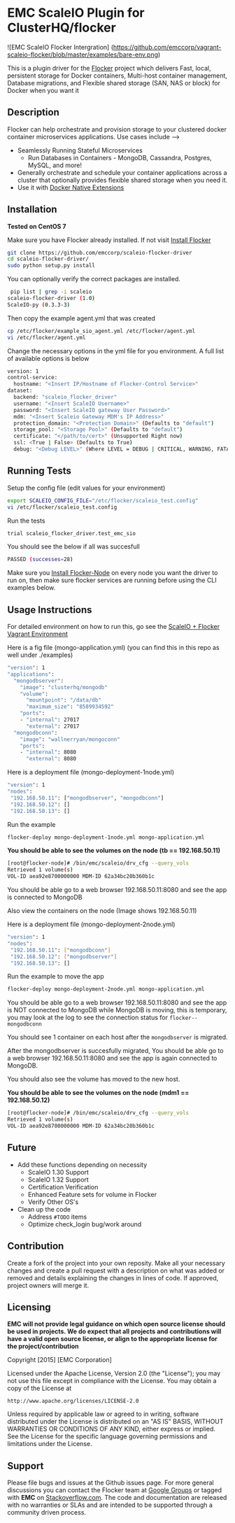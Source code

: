 EMC ScaleIO Plugin for ClusterHQ/flocker
======================

![EMC ScaleIO Flocker Intergration] 
(https://github.com/emccorp/vagrant-scaleio-flocker/blob/master/examples/bare-env.png)

This is a plugin driver for the [Flocker](https://clusterhq.com/) project which delivers Fast, local, persistent storage for Docker containers, Multi-host container management, Database migrations, and Flexible shared storage (SAN, NAS or block) for Docker when you want it

## Description
Flocker can help orchestrate and provision storage to your clustered docker container microservices applications. Use cases include -->
- Seamlessly Running Stateful Microservices
  - Run Databases in Containers
        - MongoDB, Cassandra, Postgres, MySQL, and more! 
- Generally orchestrate and schedule your container applications across a cluster that optionally provides flexible shared storage when you need it.
- Use it with [Docker Native Extensions](https://github.com/ClusterHQ/flocker-docker-plugin)

## Installation

**Tested on CentOS 7**

Make sure you have Flocker already installed. If not visit  [Install Flocker](https://docs.clusterhq.com/en/0.4.0/gettingstarted/index.html)

```bash
git clone https://github.com/emccorp/scaleio-flocker-driver
cd scaleio-flocker-driver/
sudo python setup.py install
```

You can optionally verify the correct packages are installed.
```bash
 pip list | grep -i scaleio
scaleio-flocker-driver (1.0)
ScaleIO-py (0.3.3-3)
```

Then copy the example agent.yml that was created

```bash
cp /etc/flocker/example_sio_agent.yml /etc/flocker/agent.yml
vi /etc/flocker/agent.yml
```

Change the necessary options in the yml file for you environment. A full list of available options is below

```bash
version: 1
control-service:
  hostname: "<Insert IP/Hostname of Flocker-Control Service>"
dataset:
  backend: "scaleio_flocker_driver"
  username: "<Insert ScaleIO Username>"
  password: "<Insert ScaleIO gateway User Password>"
  mdm: "<Insert Scaleio Gateway MDM's IP Address>"
  protection_domain: "<Protection Domain>" (Defaults to "default") 
  storage_pool: "<Storage Pool>" (Defaults to "default")
  certificate: "</path/to/cert>" (Unsupported Right now)
  ssl: <True | False> (Defaults to True)
  debug: "<Debug LEVEL>" (Where LEVEL = DEBUG | CRITICAL, WARNING, FATAL, etc)
```

## Running Tests

Setup the config file (edit values for your environment)
```bash
export SCALEIO_CONFIG_FILE="/etc/flocker/scaleio_test.config"
vi /etc/flocker/scaleio_test.config
```

Run the tests
```bash
trial scaleio_flocker_driver.test_emc_sio
```

You should see the below if all was succesfull
```bash
PASSED (successes=28)
```

Make sure you [Install Flocker-Node](https://docs.clusterhq.com/en/0.4.0/gettingstarted/index.html#flocker-node) on every node you want the driver to run on, then make sure flocker services are running before using the CLI examples below.

## Usage Instructions

For detailed environment on how to run this, go see the [ScaleIO + Flocker Vagrant Environment](https://github.com/wallnerryan/scaleio-flocker)

Here is a fig file (mongo-application.yml) (you can find this in this repo as well under ./examples)

```bash
"version": 1
"applications":
  "mongodbserver":
    "image": "clusterhq/mongodb"
    "volume":
      "mountpoint": "/data/db"
      "maximum_size": "8589934592"
    "ports":
    - "internal": 27017
      "external": 27017
  "mongodbconn":
    "image": "wallnerryan/mongoconn"
    "ports":
    - "internal": 8080
      "external": 8080
```

Here is a deployment file (mongo-deployment-1node.yml)

```bash
"version": 1
"nodes":
 "192.168.50.11": ["mongodbserver", "mongodbconn"]
 "192.168.50.12": []
 "192.168.50.13": []
```

Run the example
```bash
flocker-deploy mongo-deployment-1node.yml mongo-application.yml 
```

**You should be able to see the volumes on the node (tb == 192.168.50.11)**
```bash
[root@flocker-node]# /bin/emc/scaleio/drv_cfg --query_vols
Retrieved 1 volume(s)
VOL-ID aea92e8700000000 MDM-ID 62a34bc20b360b1c
```

You should be able go to a web browser 192.168.50.11:8080 and see the app is connected to MongoDB 

Also view the containers on the node (Image shows 192.168.50.11)

Here is a deployment file (mongo-deployment-2node.yml)

```bash
"version": 1
"nodes":
 "192.168.50.11": ["mongodbconn"]
 "192.168.50.12": ["mongodbserver"]
 "192.168.50.13": []
```

Run the example to move the app
```bash
flocker-deploy mongo-deployment-2node.yml mongo-application.yml 
```

You should be able go to a web browser 192.168.50.11:8080 and see the app is NOT connected to MongoDB while MongoDB is moving, this is temporary, you may look at the log to see the connection status for ```flocker--mongodbconn```

You should see 1 container on each host after the ```mongodbserver``` is migrated.

After the mongodbserver is succesfully migrated, You should be able go to a web browser 192.168.50.11:8080 and see the app is again connected to MongoDB.

You should also see the volume has moved to the new host.

**You should be able to see the volumes on the node (mdm1 == 192.168.50.12)**
```bash
[root@flocker-node]# /bin/emc/scaleio/drv_cfg --query_vols
Retrieved 1 volume(s)
VOL-ID aea92e8700000000 MDM-ID 62a34bc20b360b1c
```

## Future

- Add these functions depending on necessity
  - ScaleIO 1.30 Support
  - ScaleIO 1.32 Support
  - Certification Verification
  - Enhanced Feature sets for volume in Flocker
  - Verify Other OS's
- Clean up the code
  - Address ```#TODO``` items
  - Optimize check_login bug/work around

## Contribution
Create a fork of the project into your own reposity. Make all your necessary changes and create a pull request with a description on what was added or removed and details explaining the changes in lines of code. If approved, project owners will merge it.

Licensing
---------
**EMC will not provide legal guidance on which open source license should be used in projects. We do expect that all projects and contributions will have a valid open source license, or align to the appropriate license for the project/contribution**

Copyright [2015] [EMC Corporation]

Licensed under the Apache License, Version 2.0 (the "License");
you may not use this file except in compliance with the License.
You may obtain a copy of the License at

    http://www.apache.org/licenses/LICENSE-2.0

Unless required by applicable law or agreed to in writing, software
distributed under the License is distributed on an "AS IS" BASIS,
WITHOUT WARRANTIES OR CONDITIONS OF ANY KIND, either express or implied.
See the License for the specific language governing permissions and
limitations under the License.

Support
-------
Please file bugs and issues at the Github issues page. For more general discussions you can contact the Flocker team at <a href="https://groups.google.com/forum/#!forum/flocker-users">Google Groups</a> or tagged with **EMC** on <a href="https://stackoverflow.com">Stackoverflow.com</a>. The code and documentation are released with no warranties or SLAs and are intended to be supported through a community driven process.
